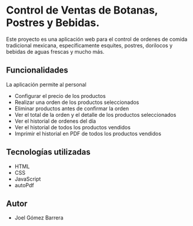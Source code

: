 # Control de Ventas de Botanas, Postres y Bebidas.

Este proyecto es una aplicación web para el control de ordenes de comida tradicional mexicana, específicamente esquites, postres, dorilocos y bebidas de aguas frescas y mucho más.

## Funcionalidades

La aplicación permite al personal

- Configurar el precio de los productos
- Realizar una orden de los productos seleccionados
- Eliminar productos antes de confirmar la orden
- Ver el total de la orden y el detalle de los productos seleccionados
- Ver el historial de ordenes del día
- Ver el historial de todos los productos vendidos
- Imprimir el historial en PDF de todos los productos vendidos

## Tecnologías utilizadas

- HTML
- CSS
- JavaScript
- autoPdf

## Autor

- Joel Gómez Barrera
